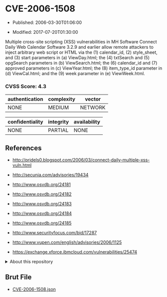 # CVE-2006-1508

- Published: 2006-03-30T01:06:00

- Modified: 2017-07-20T01:30:00

Multiple cross-site scripting (XSS) vulnerabilities in MH Software Connect Daily Web Calendar Software 3.2.9 and earlier allow remote attackers to inject arbitrary web script or HTML via the (1) calendar_id, (2) style_sheet, and (3) start parameters in (a) ViewDay.html; the (4) txtSearch and (5) opgSearch parameters in (b) ViewSearch.html; the (6) calendar_id and (7) approved parameters in (c) ViewYear.html; the (8) item_type_id parameter in (d) ViewCal.html; and the (9) week parameter in (e) ViewWeek.html.

### CVSS Score: **4.3**

| authentication | complexity | vector |
| --- | --- | --- |
| NONE | MEDIUM | NETWORK |

| confidentiality | integrity | availability |
| --- | --- | --- |
| NONE | PARTIAL | NONE |

## References

* http://pridels0.blogspot.com/2006/03/connect-daily-multiple-xss-vuln.html

* http://secunia.com/advisories/19434

* http://www.osvdb.org/24181

* http://www.osvdb.org/24182

* http://www.osvdb.org/24183

* http://www.osvdb.org/24184

* http://www.osvdb.org/24185

* http://www.securityfocus.com/bid/17287

* http://www.vupen.com/english/advisories/2006/1125

* https://exchange.xforce.ibmcloud.com/vulnerabilities/25474

<details>
<summary>About this repository</summary> 

  This repository is part of the project [Live Hack CVE](https://github.com/Live-Hack-CVE). Main website can be found [www.live-hack.org](https://www.live-hack.org) 
  
  Made by [Sn0wAlice](https://github.com/Sn0wAlice) for the people that care about security and need to have a feed of the latest CVEs. Hope you enjoy it, don't forget to star the repo and follow me on [Twitter](https://twitter.com/Sn0wAlice) and [Github](https://github.com/Sn0wAlice). And that is my [personnal website](https://www.alice-snow.me/)

  - [Home Page](https://github.com/Live-Hack-CVE)
  - [Framework](https://github.com/Live-Hack-CVE/cve-framework)
  - [CVE database](https://github.com/Live-Hack-CVE/full_database)
  - [Changelog](https://github.com/Live-Hack-CVE/Changelog)
</details>

## Brut File

* [CVE-2006-1508.json](https://raw.githubusercontent.com/Live-Hack-CVE/full_database/main/cves/2006/CVE-2006-1508.json)

